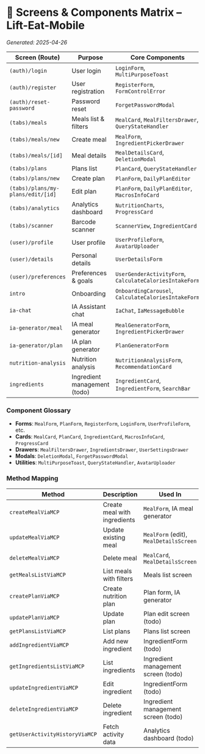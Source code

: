 # 📱 Screens & Components Matrix – Lift-Eat-Mobile

_Generated: 2025-04-26_

| Screen (Route) | Purpose | Core Components | Key Hooks / Methods |
| --- | --- | --- | --- |
| `(auth)/login` | User login | `LoginForm`, `MultiPurposeToast` | `findOrCreateUserViaMCP`, `useSessionStore.setUser` |
| `(auth)/register` | User registration | `RegisterForm`, `FormControlError` | `createUserViaMCP` |
| `(auth)/reset-password` | Password reset | `ForgetPasswordModal` | _TBD: password reset handler_ |
| `(tabs)/meals` | Meals list & filters | `MealCard`, `MealFiltersDrawer`, `QueryStateHandler` | `getMealsListViaMCP`, `deleteMealViaMCP` |
| `(tabs)/meals/new` | Create meal | `MealForm`, `IngredientPickerDrawer` | `createMealViaMCP`, `invalidateCache` |
| `(tabs)/meals/[id]` | Meal details | `MealDetailsCard`, `DeletionModal` | `deleteMealViaMCP`, `updateMealViaMCP` |
| `(tabs)/plans` | Plans list | `PlanCard`, `QueryStateHandler` | `getPlansListViaMCP` |
| `(tabs)/plans/new` | Create plan | `PlanForm`, `DailyPlanEditor` | `createPlanViaMCP` |
| `(tabs)/plans/my-plans/edit/[id]` | Edit plan | `PlanForm`, `DailyPlanEditor`, `MacrosInfoCard` | `updatePlanViaMCP` (todo) |
| `(tabs)/analytics` | Analytics dashboard | `NutritionCharts`, `ProgressCard` | `getUserActivityHistoryViaMCP` (todo) |
| `(tabs)/scanner` | Barcode scanner | `ScannerView`, `IngredientCard` | `scanBarcode`, `findIngredientViaMCP` |
| `(user)/profile` | User profile | `UserProfileForm`, `AvatarUploader` | `updateUserPreferencesViaMCP`, `logout` |
| `(user)/details` | Personal details | `UserDetailsForm` | `updateUserPreferencesViaMCP` |
| `(user)/preferences` | Preferences & goals | `UserGenderActivityForm`, `CalculateCaloriesIntakeForm` | `updateUserPreferencesViaMCP` |
| `intro` | Onboarding | `OnboardingCarousel`, `CalculateCaloriesIntakeForm` | `updateUserPreferencesViaMCP` |
| `ia-chat` | IA Assistant chat | `IaChat`, `IaMessageBubble` | `iaService.generateResponse` |
| `ia-generator/meal` | IA meal generator | `MealGeneratorForm`, `IngredientPickerDrawer` | `iaService.generateMeal`, `createMealViaMCP` |
| `ia-generator/plan` | IA plan generator | `PlanGeneratorForm` | `iaService.generateNutritionPlan`, `createPlanViaMCP` |
| `nutrition-analysis` | Nutrition analysis | `NutritionAnalysisForm`, `RecommendationCard` | `iaService.analyzeNutritionHabits` |
| `ingredients` | Ingredient management (todo) | `IngredientCard`, `IngredientForm`, `SearchBar` | `getIngredientsListViaMCP`, `addIngredientViaMCP` |

### Component Glossary
- **Forms**: `MealForm`, `PlanForm`, `RegisterForm`, `LoginForm`, `UserProfileForm`, etc.  
- **Cards**: `MealCard`, `PlanCard`, `IngredientCard`, `MacrosInfoCard`, `ProgressCard`  
- **Drawers**: `MealFiltersDrawer`, `IngredientsDrawer`, `UserSettingsDrawer`  
- **Modals**: `DeletionModal`, `ForgetPasswordModal`  
- **Utilities**: `MultiPurposeToast`, `QueryStateHandler`, `AvatarUploader`  

### Method Mapping
| Method | Description | Used In |
| --- | --- | --- |
| `createMealViaMCP` | Create meal with ingredients | `MealForm`, IA meal generator |
| `updateMealViaMCP` | Update existing meal | `MealForm` (edit), `MealDetailsScreen` |
| `deleteMealViaMCP` | Delete meal | `MealCard`, `MealDetailsScreen` |
| `getMealsListViaMCP` | List meals with filters | Meals list screen |
| `createPlanViaMCP` | Create nutrition plan | Plan form, IA generator |
| `updatePlanViaMCP` | Update plan | Plan edit screen (todo) |
| `getPlansListViaMCP` | List plans | Plans list screen |
| `addIngredientViaMCP` | Add new ingredient | IngredientForm (todo) |
| `getIngredientsListViaMCP` | List ingredients | Ingredient management screen (todo) |
| `updateIngredientViaMCP` | Edit ingredient | IngredientForm (todo) |
| `deleteIngredientViaMCP` | Delete ingredient | Ingredient management screen (todo) |
| `getUserActivityHistoryViaMCP` | Fetch activity data | Analytics dashboard (todo) |
